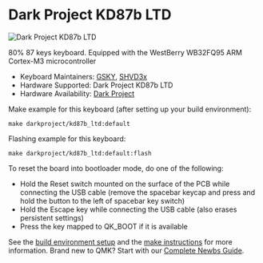 # Dark Project KD87b LTD

![Dark Project KD87b LTD](https://i.postimg.cc/qBcnzcwM/KD87b-LTD.png)

80% 87 keys keyboard. Equipped with the WestBerry WB32FQ95 ARM Cortex-M3 microcontroller

* Keyboard Maintainers: [GSKY](https://github.com/gksygithub), [SHVD3x](https://github.com/SHVD3x)
* Hardware Supported: Dark Project KD87b LTD
* Hardware Availability: [Dark Project](https://darkproject.ru)

Make example for this keyboard (after setting up your build environment):

    make darkproject/kd87b_ltd:default

Flashing example for this keyboard:

    make darkproject/kd87b_ltd:default:flash

To reset the board into bootloader mode, do one of the following:

* Hold the Reset switch mounted on the surface of the PCB while connecting the USB cable (remove the spacebar keycap and press and hold the button to the left of spacebar key switch)
* Hold the Escape key while connecting the USB cable (also erases persistent settings)
* Press the key mapped to QK_BOOT if it is available

See the [build environment setup](https://docs.qmk.fm/#/getting_started_build_tools) and the [make instructions](https://docs.qmk.fm/#/getting_started_make_guide) for more information. Brand new to QMK? Start with our [Complete Newbs Guide](https://docs.qmk.fm/#/newbs).
